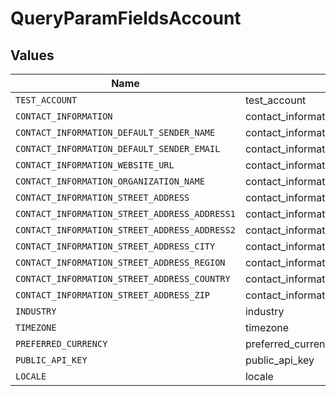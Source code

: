 # QueryParamFieldsAccount


## Values

| Name                                          | Value                                         |
| --------------------------------------------- | --------------------------------------------- |
| `TEST_ACCOUNT`                                | test_account                                  |
| `CONTACT_INFORMATION`                         | contact_information                           |
| `CONTACT_INFORMATION_DEFAULT_SENDER_NAME`     | contact_information.default_sender_name       |
| `CONTACT_INFORMATION_DEFAULT_SENDER_EMAIL`    | contact_information.default_sender_email      |
| `CONTACT_INFORMATION_WEBSITE_URL`             | contact_information.website_url               |
| `CONTACT_INFORMATION_ORGANIZATION_NAME`       | contact_information.organization_name         |
| `CONTACT_INFORMATION_STREET_ADDRESS`          | contact_information.street_address            |
| `CONTACT_INFORMATION_STREET_ADDRESS_ADDRESS1` | contact_information.street_address.address1   |
| `CONTACT_INFORMATION_STREET_ADDRESS_ADDRESS2` | contact_information.street_address.address2   |
| `CONTACT_INFORMATION_STREET_ADDRESS_CITY`     | contact_information.street_address.city       |
| `CONTACT_INFORMATION_STREET_ADDRESS_REGION`   | contact_information.street_address.region     |
| `CONTACT_INFORMATION_STREET_ADDRESS_COUNTRY`  | contact_information.street_address.country    |
| `CONTACT_INFORMATION_STREET_ADDRESS_ZIP`      | contact_information.street_address.zip        |
| `INDUSTRY`                                    | industry                                      |
| `TIMEZONE`                                    | timezone                                      |
| `PREFERRED_CURRENCY`                          | preferred_currency                            |
| `PUBLIC_API_KEY`                              | public_api_key                                |
| `LOCALE`                                      | locale                                        |